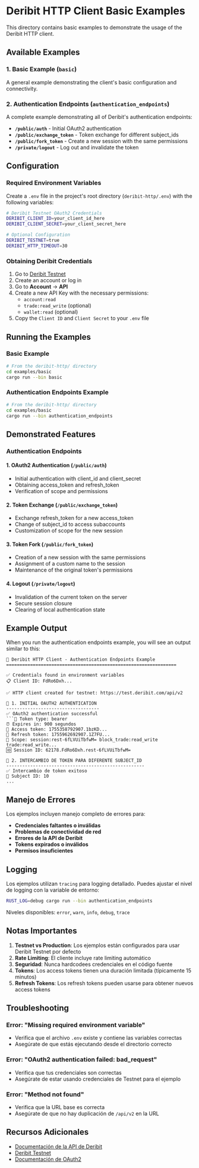 # Deribit HTTP Client Basic Examples

This directory contains basic examples to demonstrate the usage of the Deribit HTTP client.

## Available Examples

### 1. Basic Example (`basic`)
A general example demonstrating the client's basic configuration and connectivity.

### 2. Authentication Endpoints (`authentication_endpoints`)
A complete example demonstrating all of Deribit's authentication endpoints:

- **`/public/auth`** - Initial OAuth2 authentication
- **`/public/exchange_token`** - Token exchange for different subject_ids
- **`/public/fork_token`** - Create a new session with the same permissions
- **`/private/logout`** - Log out and invalidate the token

## Configuration

### Required Environment Variables

Create a `.env` file in the project's root directory (`deribit-http/.env`) with the following variables:

```bash
# Deribit Testnet OAuth2 Credentials
DERIBIT_CLIENT_ID=your_client_id_here
DERIBIT_CLIENT_SECRET=your_client_secret_here

# Optional Configuration
DERIBIT_TESTNET=true
DERIBIT_HTTP_TIMEOUT=30
```

### Obtaining Deribit Credentials

1. Go to [Deribit Testnet](https://test.deribit.com)
2. Create an account or log in
3. Go to **Account** → **API**
4. Create a new API Key with the necessary permissions:
   - `account:read`
   - `trade:read_write` (optional)
   - `wallet:read` (optional)
5. Copy the `Client ID` and `Client Secret` to your `.env` file

## Running the Examples

### Basic Example
```bash
# From the deribit-http/ directory
cd examples/basic
cargo run --bin basic
```

### Authentication Endpoints Example
```bash
# From the deribit-http/ directory
cd examples/basic
cargo run --bin authentication_endpoints
```

## Demonstrated Features

### Authentication Endpoints

#### 1. OAuth2 Authentication (`/public/auth`)
- Initial authentication with client_id and client_secret
- Obtaining access_token and refresh_token
- Verification of scope and permissions

#### 2. Token Exchange (`/public/exchange_token`)
- Exchange refresh_token for a new access_token
- Change of subject_id to access subaccounts
- Customization of scope for the new session

#### 3. Token Fork (`/public/fork_token`)
- Creation of a new session with the same permissions
- Assignment of a custom name to the session
- Maintenance of the original token's permissions

#### 4. Logout (`/private/logout`)
- Invalidation of the current token on the server
- Secure session closure
- Clearing of local authentication state

## Example Output

When you run the authentication endpoints example, you will see an output similar to this:

```
🚀 Deribit HTTP Client - Authentication Endpoints Example
================================================================

✅ Credentials found in environment variables
📋 Client ID: FdRo6Dxh...

✅ HTTP client created for testnet: https://test.deribit.com/api/v2

🔐 1. INITIAL OAUTH2 AUTHENTICATION
-----------------------------------
✅ OAuth2 authentication successful
```📄 Token type: bearer
⏰ Expires in: 900 segundos
🔑 Access token: 1755358792907.1bzKD...
🔄 Refresh token: 1755962692907.1Z7FU...
🎯 Scope: session:rest-6fLVUiTbfwM= block_trade:read_write trade:read_write...
🆔 Session ID: 62178.FdRo6Dxh.rest-6fLVUiTbfwM=

🔄 2. INTERCAMBIO DE TOKEN PARA DIFERENTE SUBJECT_ID
----------------------------------------------------
✅ Intercambio de token exitoso
🎯 Subject ID: 10
...
```

## Manejo de Errores

Los ejemplos incluyen manejo completo de errores para:

- **Credenciales faltantes o inválidas**
- **Problemas de conectividad de red**
- **Errores de la API de Deribit**
- **Tokens expirados o inválidos**
- **Permisos insuficientes**

## Logging

Los ejemplos utilizan `tracing` para logging detallado. Puedes ajustar el nivel de logging con la variable de entorno:

```bash
RUST_LOG=debug cargo run --bin authentication_endpoints
```

Niveles disponibles: `error`, `warn`, `info`, `debug`, `trace`

## Notas Importantes

1. **Testnet vs Production**: Los ejemplos están configurados para usar Deribit Testnet por defecto
2. **Rate Limiting**: El cliente incluye rate limiting automático
3. **Seguridad**: Nunca hardcodees credenciales en el código fuente
4. **Tokens**: Los access tokens tienen una duración limitada (típicamente 15 minutos)
5. **Refresh Tokens**: Los refresh tokens pueden usarse para obtener nuevos access tokens

## Troubleshooting

### Error: "Missing required environment variable"
- Verifica que el archivo `.env` existe y contiene las variables correctas
- Asegúrate de que estás ejecutando desde el directorio correcto

### Error: "OAuth2 authentication failed: bad_request"
- Verifica que tus credenciales son correctas
- Asegúrate de estar usando credenciales de Testnet para el ejemplo

### Error: "Method not found"
- Verifica que la URL base es correcta
- Asegúrate de que no hay duplicación de `/api/v2` en la URL

## Recursos Adicionales

- [Documentación de la API de Deribit](https://docs.deribit.com/)
- [Deribit Testnet](https://test.deribit.com)
- [Documentación de OAuth2](https://docs.deribit.com/#authentication)